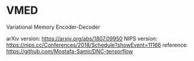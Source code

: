 # VMED
Variational Memory Encoder-Decoder

arXiv version: https://arxiv.org/abs/1807.09950
NIPS version: https://nips.cc/Conferences/2018/Schedule?showEvent=11166
reference: https://github.com/Mostafa-Samir/DNC-tensorflow
